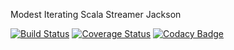 Modest Iterating Scala Streamer Jackson

[![Build Status](https://travis-ci.org/sothach/missjackson.svg?branch=master)](https://travis-ci.org/sothach/missjackson)
[![Coverage Status](https://coveralls.io/repos/github/sothach/missjackson/badge.svg?branch=master)](https://coveralls.io/github/sothach/missjackson?branch=master)
[![Codacy Badge](https://api.codacy.com/project/badge/Grade/c9b0e77a9229488e88b3cfd05ab7accf)](https://www.codacy.com/manual/sothach/missjackson?utm_source=github.com&amp;utm_medium=referral&amp;utm_content=sothach/missjackson&amp;utm_campaign=Badge_Grade)

